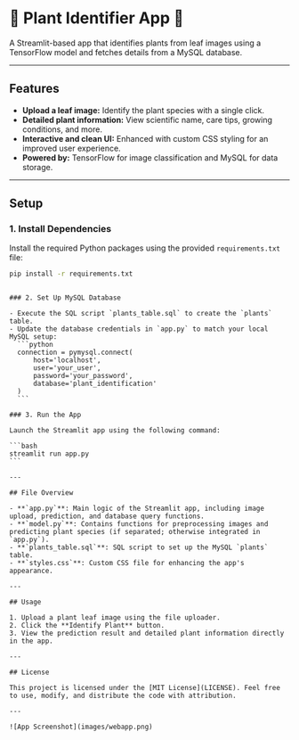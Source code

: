 
# 🌿 Plant Identifier App 🌿

A Streamlit-based app that identifies plants from leaf images using a TensorFlow model and fetches details from a MySQL database.

---

## Features

- **Upload a leaf image:** Identify the plant species with a single click.
- **Detailed plant information:** View scientific name, care tips, growing conditions, and more.
- **Interactive and clean UI:** Enhanced with custom CSS styling for an improved user experience.
- **Powered by:** TensorFlow for image classification and MySQL for data storage.

---

## Setup

### 1. Install Dependencies

Install the required Python packages using the provided `requirements.txt` file:

```bash
pip install -r requirements.txt
```
````

### 2. Set Up MySQL Database

- Execute the SQL script `plants_table.sql` to create the `plants` table.
- Update the database credentials in `app.py` to match your local MySQL setup:
  ```python
  connection = pymysql.connect(
      host='localhost',
      user='your_user',
      password='your_password',
      database='plant_identification'
  )
  ```

### 3. Run the App

Launch the Streamlit app using the following command:

```bash
streamlit run app.py
```

---

## File Overview

- **`app.py`**: Main logic of the Streamlit app, including image upload, prediction, and database query functions.
- **`model.py`**: Contains functions for preprocessing images and predicting plant species (if separated; otherwise integrated in `app.py`).
- **`plants_table.sql`**: SQL script to set up the MySQL `plants` table.
- **`styles.css`**: Custom CSS file for enhancing the app's appearance.

---

## Usage

1. Upload a plant leaf image using the file uploader.
2. Click the **Identify Plant** button.
3. View the prediction result and detailed plant information directly in the app.

---

## License

This project is licensed under the [MIT License](LICENSE). Feel free to use, modify, and distribute the code with attribution.

---

![App Screenshot](images/webapp.png)
